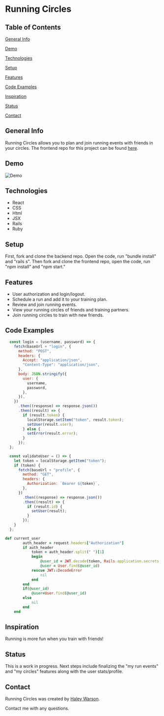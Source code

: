 # Running Circles

## Table of Contents

[General Info](#general-info)

[Demo](#demo)

[Technologies](#technologies)

[Setup](#setup)

[Features](#features)

[Code Examples](#code-examples)

[Inspiration](#inspiration)

[Status](#status)

[Contact](#contact)

## General Info

Running Circles allows you to plan and join running events with friends in your circles.
The frontend repo for this project can be found [here](https://github.com/haleywarson/running-circles-frontend).

## Demo

![Demo](https://media.giphy.com/media/RFelQ1Pt3kRK8lHz0c/giphy.gif)

## Technologies

- React
- CSS
- Html
- JSX
- Rails
- Ruby

## Setup

First, fork and clone the backend repo. Open the code, run "bundle install" and "rails s". 
Then fork and clone the frontend repo, open the code, run "npm install" and "npm start."

## Features

- User authorization and login/logout.
- Schedule a run and add it to your training plan.
- Review and join running events.
- View your running circles of friends and training partners.
- Join running circles to train with new friends.

## Code Examples

```js
  const login = (username, password) => {
    fetch(baseUrl + "login", {
      method: "POST",
      headers: {
        Accept: "application/json",
        "Content-Type": "application/json",
      },
      body: JSON.stringify({
        user: {
          username,
          password,
        },
      }),
    })
      .then((response) => response.json())
      .then((result) => {
        if (result.token) {
          localStorage.setItem("token", result.token);
          setUser(result.user);
        } else {
          setError(result.error);
        }
      });
  };

  const validateUser = () => {
    let token = localStorage.getItem("token");
    if (token) {
      fetch(baseUrl + "profile", {
        method: "GET",
        headers: {
          Authorization: `Bearer ${token}`,
        },
      })
        .then((response) => response.json())
        .then((result) => {
          if (result.id) {
            setUser(result);
          }
        });
    }
  };
```
```rb
def current_user 
        auth_header = request.headers["Authorization"] 
        if auth_header
            token = auth_header.split(" ")[1]
            begin
                @user_id = JWT.decode(token, Rails.application.secrets.secret_key_base[0])[0]["user_id"]
                @user = User.find(@user_id)
            rescue JWT::DecodeError
                nil
            end 
        end 
        if(@user_id)
            @user=User.find(@user_id)
        else
            nil 
        end 
    end 
```

## Inspiration

Running is more fun when you train with friends!

## Status

This is a work in progress. Next steps include finalizing the "my run events" and "my circles" features along with the user stats/profile.

## Contact

Running Circles was created by [Haley Warson](https://www.linkedin.com/in/haleywarson/).

Contact me with any questions.
